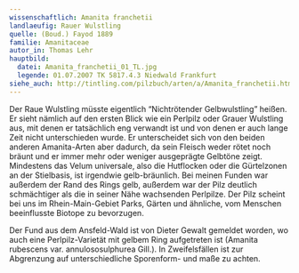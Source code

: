 ```yaml
---
wissenschaftlich: Amanita franchetii
landlaeufig: Rauer Wulstling
quelle: (Boud.) Fayod 1889
familie: Amanitaceae
autor_in: Thomas Lehr
hauptbild:
  datei: Amanita_franchetii_01_TL.jpg
  legende: 01.07.2007 TK 5817.4.3 Niedwald Frankfurt
siehe_auch: http://tintling.com/pilzbuch/arten/a/Amanita_franchetii.html
---
```


Der Raue Wulstling müsste eigentlich “Nichtrötender Gelbwulstling” heißen. Er sieht nämlich auf den ersten Blick wie ein Perlpilz oder Grauer Wulstling aus, mit denen er tatsächlich eng verwandt ist und von denen er auch lange Zeit nicht unterschieden wurde. Er unterscheidet sich von den beiden anderen Amanita-Arten aber dadurch, da sein Fleisch weder rötet noch bräunt und er immer mehr oder weniger ausgeprägte Gelbtöne zeigt. Mindestens das Velum universale, also die Hutflocken oder die Gürtelzonen an der Stielbasis, ist irgendwie gelb-bräunlich. Bei meinen Funden war außerdem der Rand des Rings gelb, außerdem war der Pilz deutlich schmächtiger als die in seiner Nähe wachsenden Perlpilze. Der Pilz scheint bei uns im Rhein-Main-Gebiet Parks, Gärten und ähnliche, vom Menschen beeinflusste Biotope zu bevorzugen.

Der Fund aus dem Ansfeld-Wald ist von Dieter Gewalt gemeldet worden, wo auch eine Perlpilz-Varietät mit gelbem Ring aufgetreten ist (Amanita rubescens var. annulososulphurea Gill.). In Zweifelsfällen ist zur Abgrenzung auf unterschiedliche Sporenform- und maße zu achten.
